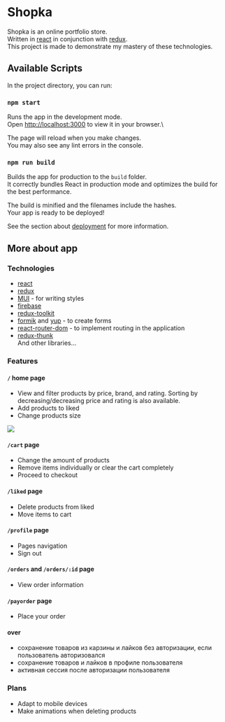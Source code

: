 # Shopka

Shopka is an online portfolio store.\
Written in [react](https://ru.reactjs.org) in conjunction with [redux](https://redux.js.org).\
This project is made to demonstrate my mastery of these technologies.

## Available Scripts

In the project directory, you can run:

### `npm start`

Runs the app in the development mode.\
Open [http://localhost:3000](http://localhost:3000) to view it in your browser.\

The page will reload when you make changes.\
You may also see any lint errors in the console.

### `npm run build`

Builds the app for production to the `build` folder.\
It correctly bundles React in production mode and optimizes the build for the best performance.

The build is minified and the filenames include the hashes.\
Your app is ready to be deployed!

See the section about [deployment](https://facebook.github.io/create-react-app/docs/deployment) for more information.

## More about app

### Technologies

-  [react](https://ru.reactjs.org)
-  [redux](https://redux.js.org)
-  [MUI](https://mui.com) \- for writing styles
-  [firebase](https://firebase.google.com/)
-  [redux-toolkit](https://redux-toolkit.js.org)
-  [formik](https://formik.org) and [yup](https://www.npmjs.com/package/yup) \- to create forms
-  [react-router-dom](https://reactrouter.com/en/main) \- to implement routing in the application
-  [redux-thunk](https://www.npmjs.com/package/redux-thunk)\
   And other libraries...

### Features

#### `/` home page

-  View and filter products by price, brand, and rating. Sorting by decreasing/decreasing price and rating is also available.
-  Add products to liked
-  Change products size

![](https://raw.githubusercontent.com/igor0400/react-redux_shop/main/readme/home-page.gif)

#### `/cart` page

-  Change the amount of products
-  Remove items individually or clear the cart completely
-  Proceed to checkout

#### `/liked` page

-  Delete products from liked
-  Move items to cart

#### `/profile` page

-  Pages navigation
-  Sign out

#### `/orders` and `/orders/:id` page

-  View order information

#### `/payorder` page

-  Place your order

#### over

- сохранение товаров из карзины и лайков без авторизации, если пользователь авторизовался
- сохранение товаров и лайков в профиле пользователя
- активная сессия после авторизации пользователя

### Plans

-  Adapt to mobile devices
-  Make animations when deleting products
